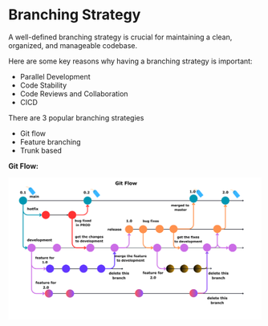 # Branching Strategy

A well-defined branching strategy is crucial for maintaining a clean, organized, and manageable codebase.

Here are some key reasons why having a branching strategy is important:
* Parallel Development
* Code Stability
* Code Reviews and Collaboration
* CICD

There are 3 popular branching strategies          

* Git flow
* Feature branching
* Trunk based

**Git Flow:**

![alt text](git-flow.svg)